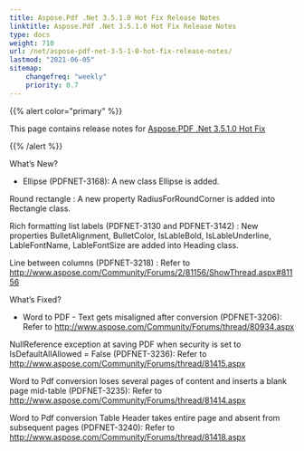 ```yaml
---
title: Aspose.Pdf .Net 3.5.1.0 Hot Fix Release Notes
linktitle: Aspose.Pdf .Net 3.5.1.0 Hot Fix Release Notes
type: docs
weight: 710
url: /net/aspose-pdf-net-3-5-1-0-hot-fix-release-notes/
lastmod: "2021-06-05"
sitemap:
    changefreq: "weekly"
    priority: 0.7
---
```


{{% alert color="primary" %}}

This page contains release notes for [Aspose.PDF .Net 3.5.1.0 Hot Fix](https://downloads.aspose.com/pdf/net/new-releases/aspose.pdf-.net-3.5.1.0-hot-fix/)

{{% /alert %}}

What’s New?

- Ellipse (PDFNET-3168): A new class
  Ellipse is added.

Round rectangle : A new property
RadiusForRoundCorner is added into Rectangle class.

Rich formatting list labels (PDFNET-3130 and PDFNET-3142) :
New properties BulletAlignment, BulletColor, IsLableBold,
IsLableUnderline, LableFontName, LableFontSize are added into Heading class.

Line between columns (PDFNET-3218) : Refer
to <http://www.aspose.com/Community/Forums/2/81156/ShowThread.aspx#81156>

What’s Fixed?

- Word to PDF - Text gets misaligned after conversion (PDFNET-3206):
  Refer to <http://www.aspose.com/Community/Forums/thread/80934.aspx>

NullReference exception at saving PDF when security is set to
IsDefaultAllAllowed = False (PDFNET-3236): Refer to
<http://www.aspose.com/Community/Forums/thread/81415.aspx>

Word to Pdf conversion loses several pages of content and inserts a blank page
mid-table (PDFNET-3235):
Refer to <http://www.aspose.com/Community/Forums/thread/81414.aspx>

Word to Pdf conversion Table Header takes entire page and absent from
subsequent pages (PDFNET-3240):
Refer to <http://www.aspose.com/Community/Forums/thread/81418.aspx>
